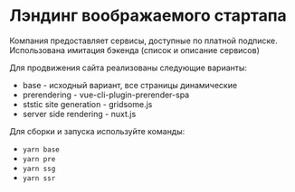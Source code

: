 # Лэндинг воображаемого стартапа
Компания предоставляет сервисы, доступные по платной подписке.
Использована имитация бэкенда (список и описание сервисов)

Для продвижения сайта реализованы следующие варианты:
* base - исходный вариант, все страницы динамические
* prerendering - vue-cli-plugin-prerender-spa
* ststic site generation - gridsome.js
* server side rendering - nuxt.js

Для сборки и запуска используйте команды:
* `yarn base`
* `yarn pre`
* `yarn ssg`
* `yarn ssr`
